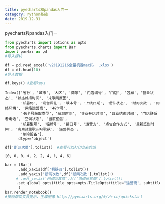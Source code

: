 ```yaml
---
title: pyecharts和pandas入门一
category: Python基础
date: 2019-12-31
---
```

pyecharts和pandas入门一

```python
from pyecharts import options as opts
from pyecharts.charts import Bar
import pandas as pd
#导入模块
```


```python
df = pd.read_excel('v20191216全量机器mac码  .xlsx')
df = df.head(10)
#导入数据
```


```python
df.keys() #查看keys
```




    Index(['省份', '城市', '大区', '商家', '门店编号', '门店', '包厢', '营业状态', '状态维持时间', '未联网原因',
           '机器码', '设备属性', '版本号', '上线日期', '硬件状态', '断网次数', '网络环境', '网络运营商', '4G卡号',
           '4G卡号获取类型', '获取时间', '营业开店时间', '营业结束时间', '门店联系者电话', '空调状态', '当前室温',
           '机器型号', '铭牌号', '接口号', '运营方', '点位合作方式', '最新签到时间', '高点播量歌曲缺歌数', '运营状态',
           '制冷设备'],
          dtype='object')




```python
df['断网次数'].tolist()  #查看可以打印出来的值
```




    [0, 0, 0, 0, 2, 2, 4, 0, 4, 6]




```python
bar = (Bar()
      .add_xaxis(df['机器码'].tolist())
      .add_yaxis('断网次数',df['断网次数'].tolist())
     # .add_yaxis('网络运营商',df['网络运营商'].tolist())
     .set_global_opts(title_opts=opts.TitleOpts(title="运营商", subtitle="断网次数"))
      )
bar.render_notebook()
#按照帮助文档提示，生成图像 http://pyecharts.org/#/zh-cn/quickstart

```
